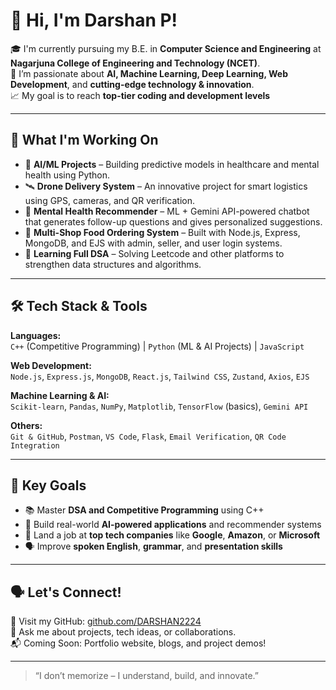 # 👋 Hi, I'm Darshan P!

🎓 I'm currently pursuing my B.E. in **Computer Science and Engineering** at **Nagarjuna College of Engineering and Technology (NCET)**.  
🚀 I’m passionate about **AI, Machine Learning, Deep Learning, Web Development**, and **cutting-edge technology & innovation**.  
📈 My goal is to reach **top-tier coding and development levels** 

---

## 🧠 What I'm Working On

- 🤖 **AI/ML Projects** – Building predictive models in healthcare and mental health using Python.
- 🛰️ **Drone Delivery System** – An innovative project for smart logistics using GPS, cameras, and QR verification.
- 🧠 **Mental Health Recommender** – ML + Gemini API-powered chatbot that generates follow-up questions and gives personalized suggestions.
- 🍔 **Multi-Shop Food Ordering System** – Built with Node.js, Express, MongoDB, and EJS with admin, seller, and user login systems.
- 🧠 **Learning Full DSA** – Solving Leetcode and other platforms to strengthen data structures and algorithms.

---

## 🛠️ Tech Stack & Tools

**Languages:**  
`C++` (Competitive Programming) | `Python` (ML & AI Projects) | `JavaScript`  

**Web Development:**  
`Node.js`, `Express.js`, `MongoDB`, `React.js`, `Tailwind CSS`, `Zustand`, `Axios`, `EJS`

**Machine Learning & AI:**  
`Scikit-learn`, `Pandas`, `NumPy`, `Matplotlib`, `TensorFlow` (basics), `Gemini API`

**Others:**  
`Git & GitHub`, `Postman`, `VS Code`, `Flask`, `Email Verification`, `QR Code Integration`

---

## 📌 Key Goals

- 📚 Master **DSA and Competitive Programming** using C++
- 🧠 Build real-world **AI-powered applications** and recommender systems
- 🎯 Land a job at **top tech companies** like **Google**, **Amazon**, or **Microsoft**
- 🗣️ Improve **spoken English**, **grammar**, and **presentation skills**

---

## 🗣️ Let's Connect!

🔗 Visit my GitHub: [github.com/DARSHAN2224](https://github.com/DARSHAN2224)  
💬 Ask me about projects, tech ideas, or collaborations.  
📬 Coming Soon: Portfolio website, blogs, and project demos!

---

> “I don’t memorize – I understand, build, and innovate.”

